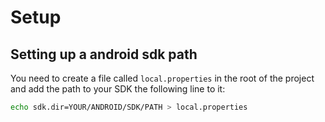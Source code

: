 # Setup

## Setting up a android sdk path

You need to create a file called `local.properties` in the root of the project and add the path to your SDK the following line to it:

```bash
echo sdk.dir=YOUR/ANDROID/SDK/PATH > local.properties
```
